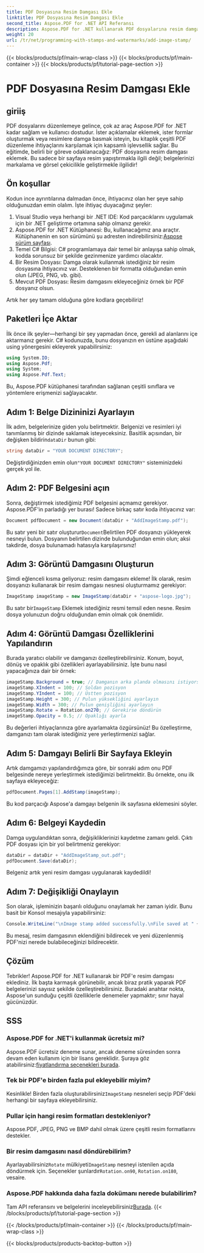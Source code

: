 ```yaml
---
title: PDF Dosyasına Resim Damgası Ekle
linktitle: PDF Dosyasına Resim Damgası Ekle
second_title: Aspose.PDF for .NET API Referansı
description: Aspose.PDF for .NET kullanarak PDF dosyalarına resim damgası eklemeyi adım adım kılavuz ve örnek kodlarla öğrenin.
weight: 20
url: /tr/net/programming-with-stamps-and-watermarks/add-image-stamp/
---
```


{{< blocks/products/pf/main-wrap-class >}}
{{< blocks/products/pf/main-container >}}
{{< blocks/products/pf/tutorial-page-section >}}

# PDF Dosyasına Resim Damgası Ekle

## giriiş

PDF dosyalarını düzenlemeye gelince, çok az araç Aspose.PDF for .NET kadar sağlam ve kullanıcı dostudur. İster açıklamalar eklemek, ister formlar oluşturmak veya resimlere damga basmak isteyin, bu kitaplık çeşitli PDF düzenleme ihtiyaçlarını karşılamak için kapsamlı işlevsellik sağlar. Bu eğitimde, belirli bir göreve odaklanacağız: PDF dosyasına resim damgası eklemek. Bu sadece bir sayfaya resim yapıştırmakla ilgili değil; belgelerinizi markalama ve görsel çekicilikle geliştirmekle ilgilidir!

## Ön koşullar

Kodun ince ayrıntılarına dalmadan önce, ihtiyacınız olan her şeye sahip olduğunuzdan emin olalım. İşte ihtiyaç duyacağınız şeyler:

1. Visual Studio veya herhangi bir .NET IDE: Kod parçacıklarını uygulamak için bir .NET geliştirme ortamına sahip olmanız gerekir.
2.  Aspose.PDF for .NET Kütüphanesi: Bu, kullanacağımız ana araçtır. Kütüphanenin en son sürümünü şu adresten indirebilirsiniz:[Aspose sürüm sayfası](https://releases.aspose.com/pdf/net/).
3. Temel C# Bilgisi: C# programlamaya dair temel bir anlayışa sahip olmak, kodda sorunsuz bir şekilde gezinmenize yardımcı olacaktır.
4. Bir Resim Dosyası: Damga olarak kullanmak istediğiniz bir resim dosyasına ihtiyacınız var. Desteklenen bir formatta olduğundan emin olun (JPEG, PNG, vb. gibi).
5. Mevcut PDF Dosyası: Resim damgasını ekleyeceğiniz örnek bir PDF dosyanız olsun.

Artık her şey tamam olduğuna göre kodlara geçebiliriz!

## Paketleri İçe Aktar

İlk önce ilk şeyler—herhangi bir şey yapmadan önce, gerekli ad alanlarını içe aktarmanız gerekir. C# kodunuzda, bunu dosyanızın en üstüne aşağıdaki using yönergesini ekleyerek yapabilirsiniz:

```csharp
using System.IO;
using Aspose.Pdf;
using System;
using Aspose.Pdf.Text;
```

Bu, Aspose.PDF kütüphanesi tarafından sağlanan çeşitli sınıflara ve yöntemlere erişmenizi sağlayacaktır.

## Adım 1: Belge Dizininizi Ayarlayın

 İlk adım, belgelerinize giden yolu belirtmektir. Belgenizi ve resimleri iyi tanımlanmış bir dizinde saklamak isteyeceksiniz. Basitlik açısından, bir değişken bildirin`dataDir` bunun gibi:

```csharp
string dataDir = "YOUR DOCUMENT DIRECTORY";
```

 Değiştirdiğinizden emin olun`"YOUR DOCUMENT DIRECTORY"` sisteminizdeki gerçek yol ile.

## Adım 2: PDF Belgesini açın

Sonra, değiştirmek istediğimiz PDF belgesini açmamız gerekiyor. Aspose.PDF'in parladığı yer burası! Sadece birkaç satır koda ihtiyacınız var:

```csharp
Document pdfDocument = new Document(dataDir + "AddImageStamp.pdf");
```

 Bu satır yeni bir satır oluşturur`Document`Belirtilen PDF dosyanızı yükleyerek nesneyi bulun. Dosyanın belirtilen dizinde bulunduğundan emin olun; aksi takdirde, dosya bulunamadı hatasıyla karşılaşırsınız!

## Adım 3: Görüntü Damgasını Oluşturun

Şimdi eğlenceli kısma geliyoruz: resim damgasını ekleme! İlk olarak, resim dosyanızı kullanarak bir resim damgası nesnesi oluşturmamız gerekiyor:

```csharp
ImageStamp imageStamp = new ImageStamp(dataDir + "aspose-logo.jpg");
```

 Bu satır bir`ImageStamp` Eklemek istediğiniz resmi temsil eden nesne. Resim dosya yolunuzun doğru olduğundan emin olmak çok önemlidir.

## Adım 4: Görüntü Damgası Özelliklerini Yapılandırın

Burada yaratıcı olabilir ve damganızı özelleştirebilirsiniz. Konum, boyut, dönüş ve opaklık gibi özellikleri ayarlayabilirsiniz. İşte bunu nasıl yapacağınıza dair bir örnek:

```csharp
imageStamp.Background = true; // Damganın arka planda olmasını istiyorsanız doğru olarak ayarlayın
imageStamp.XIndent = 100; // Soldan pozisyon
imageStamp.YIndent = 100; // Üstten pozisyon
imageStamp.Height = 300; // Pulun yüksekliğini ayarlayın
imageStamp.Width = 300; // Pulun genişliğini ayarlayın
imageStamp.Rotate = Rotation.on270; // Gerekirse döndürün
imageStamp.Opacity = 0.5; // Opaklığı ayarla
```

Bu değerleri ihtiyaçlarınıza göre ayarlamakta özgürsünüz! Bu özelleştirme, damganızı tam olarak istediğiniz yere yerleştirmenizi sağlar.

## Adım 5: Damgayı Belirli Bir Sayfaya Ekleyin

Artık damgamızı yapılandırdığımıza göre, bir sonraki adım onu PDF belgesinde nereye yerleştirmek istediğimizi belirtmektir. Bu örnekte, onu ilk sayfaya ekleyeceğiz:

```csharp
pdfDocument.Pages[1].AddStamp(imageStamp);
```

Bu kod parçacığı Aspose'a damgayı belgenin ilk sayfasına eklemesini söyler.

## Adım 6: Belgeyi Kaydedin

Damga uygulandıktan sonra, değişikliklerinizi kaydetme zamanı geldi. Çıktı PDF dosyası için bir yol belirtmeniz gerekiyor:

```csharp
dataDir = dataDir + "AddImageStamp_out.pdf";
pdfDocument.Save(dataDir);
```

Belgeniz artık yeni resim damgası uygulanarak kaydedildi!

## Adım 7: Değişikliği Onaylayın

Son olarak, işleminizin başarılı olduğunu onaylamak her zaman iyidir. Bunu basit bir Konsol mesajıyla yapabilirsiniz:

```csharp
Console.WriteLine("\nImage stamp added successfully.\nFile saved at " + dataDir);
```

Bu mesaj, resim damgasının eklendiğini bildirecek ve yeni düzenlenmiş PDF'nizi nerede bulabileceğinizi bildirecektir.

## Çözüm

Tebrikler! Aspose.PDF for .NET kullanarak bir PDF'e resim damgası eklediniz. İlk başta karmaşık görünebilir, ancak biraz pratik yaparak PDF belgelerinizi sayısız şekilde özelleştirebilirsiniz. Buradaki anahtar nokta, Aspose'un sunduğu çeşitli özelliklerle denemeler yapmaktır; sınır hayal gücünüzdür.

## SSS

### Aspose.PDF for .NET'i kullanmak ücretsiz mi?  
 Aspose.PDF ücretsiz deneme sunar, ancak deneme süresinden sonra devam eden kullanım için bir lisans gereklidir. Şuraya göz atabilirsiniz:[fiyatlandırma seçenekleri burada](https://purchase.aspose.com/buy).

### Tek bir PDF'e birden fazla pul ekleyebilir miyim?  
 Kesinlikle! Birden fazla oluşturabilirsiniz`ImageStamp` nesneleri seçip PDF'deki herhangi bir sayfaya ekleyebilirsiniz.

### Pullar için hangi resim formatları destekleniyor?  
Aspose.PDF, JPEG, PNG ve BMP dahil olmak üzere çeşitli resim formatlarını destekler.

### Bir resim damgasını nasıl döndürebilirim?  
 Ayarlayabilirsiniz`Rotate` mülkiyeti`ImageStamp` nesneyi istenilen açıda döndürmek için. Seçenekler şunlardır`Rotation.on90`, `Rotation.on180`, vesaire.

### Aspose.PDF hakkında daha fazla dokümanı nerede bulabilirim?  
 Tam API referansını ve belgelerini inceleyebilirsiniz[Burada](https://reference.aspose.com/pdf/net/).
{{< /blocks/products/pf/tutorial-page-section >}}

{{< /blocks/products/pf/main-container >}}
{{< /blocks/products/pf/main-wrap-class >}}

{{< blocks/products/products-backtop-button >}}

